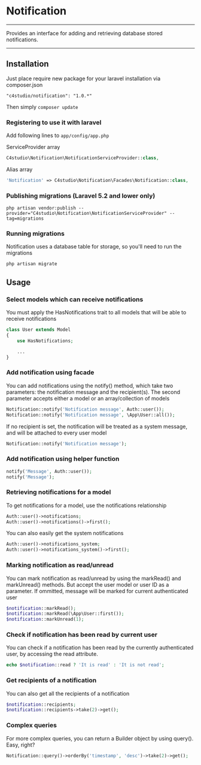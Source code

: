 # Notification

---

Provides an interface for adding and retrieving database stored notifications.

---

## Installation

Just place require new package for your laravel installation via composer.json

    "c4studio/notification": "1.0.*"

Then simply ```composer update```

### Registering to use it with laravel

Add following lines to ```app/config/app.php```

ServiceProvider array

```php
C4studio\Notification\NotificationServiceProvider::class,
```

Alias array
```php
'Notification' => C4studio\Notification\Facades\Notification::class,
```

### Publishing migrations (Laravel 5.2 and lower only)

	php artisan vendor:publish --provider="C4studio\Notification\NotificationServiceProvider" --tag=migrations

### Running migrations

Notification uses a database table for storage, so you'll need to run the migrations

	php artisan migrate

## Usage

### Select models which can receive notifications

You must apply the HasNotifications trait to all models that will be able to receive notifications

```php
class User extends Model
{
    use HasNotifications;

    ...
}
```


### Add notification using facade

You can add notifications using the notify() method, which take two parameters: the notification message and the recipient(s).
The second parameter accepts either a model or an array/collection of models

```php
Notification::notify('Notification message', Auth::user());
Notification::notify('Notification message', \App\User::all());
```

If no recipient is set, the notification will be treated as a system message, and will be attached to every user model

```php
Notification::notify('Notification message');
```

### Add notification using helper function

```php
notify('Message', Auth::user());
notify('Message');
```

### Retrieving notifications for a model

To get notifications for a model, use the notifications relationship

```php
Auth::user()->notifications;
Auth::user()->notifications()->first();
```

You can also easily get the system notifications

```php
Auth::user()->notifications_system;
Auth::user()->notifications_system()->first();
```

### Marking notification as read/unread

You can mark notification as read/unread by using the markRead() and markUnread() methods.
But accept the user model or user ID as a parameter. If ommitted, message will be marked for current authenticated user

```php
$notification::markRead();
$notification::markRead(\App\User::first());
$notification::markUnread(1);
```

### Check if notification has been read by current user

You can check if a notification has been read by the currently authenticated user, by accessing the read attribute.

```php
echo $notification::read ? 'It is read' : 'It is not read';
```

### Get recipients of a notification

You can also get all the recipients of a notification

```php
$notification::recipients;
$notification::recipients->take(2)->get();
```

### Complex queries

For more complex queries, you can return a Builder object by using query(). Easy, right?

```php
Notification::query()->orderBy('timestamp', 'desc')->take(2)->get();
```